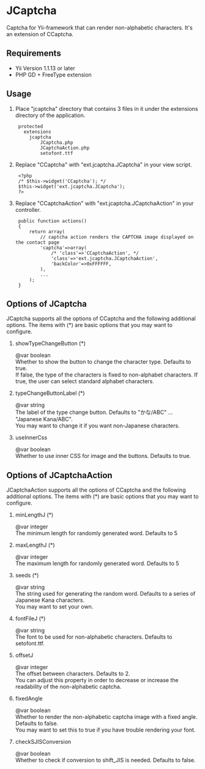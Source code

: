 JCaptcha
========

Captcha for Yii-framework that can render non-alphabetic characters. It's an extension of CCaptcha.

Requirements
------------
+ Yii Version 1.1.13 or later
+ PHP GD + FreeType extension

Usage
-----
1. Place "jcaptcha" directory that contains 3 files in it under the extensions directory of the application.

		protected
		  extensions
		    jcaptcha
		        JCaptcha.php
		        JCaptchaAction.php
			    setofont.ttf

2. Replace "CCaptcha" with "ext.jcaptcha.JCaptcha" in your view script.

		<?php
		/* $this->widget('CCaptcha'); */
		$this->widget('ext.jcaptcha.JCaptcha');
		?>

3. Replace "CCaptchaAction" with "ext.jcaptcha.JCaptchaAction" in your controller.

		public function actions()
		{
			return array(
				// captcha action renders the CAPTCHA image displayed on the contact page
				'captcha'=>array(
					/* 'class'=>'CCaptchaAction', */
					'class'=>'ext.jcaptcha.JCaptchaAction',
					'backColor'=>0xFFFFFF,
				),
				...
			);
		}

Options of JCaptcha
-------------------
JCaptcha supports all the options of CCaptcha and the following additional options.
The items with (*) are basic options that you may want to configure.

1. showTypeChangeButton (*)

	@var boolean  
	Whether to show the button to change the character type. Defaults to true.  
	If false, the type of the characters is fixed to non-alphabet characters.
	If true, the user can select standard alphabet characters.

2. typeChangeButtonLabel (*)

	@var string  
	The label of the type change button. Defaults to "かな/ABC" ... "Japanese Kana/ABC".  
	You may want to change it if you want non-Japanese characters.

3. useInnerCss

	@var boolean  
	Whether to use inner CSS for image and the buttons.	Defaults to true.

Options of JCaptchaAction
-------------------------
JCaptchaAction supports all the options of CCaptcha and the following additional options.
The items with (*) are basic options that you may want to configure.

1. minLengthJ (*)

	@var integer  
	The minimum length for randomly generated word.	Defaults to 5

2. maxLengthJ (*)

	@var integer  
	The maximum length for randomly generated word.	Defaults to 5

3. seeds (*)

	@var string  
	The string used for generating the random word. Defaults to a series of Japanese Kana characters.  
	You may want to set your own.

4. fontFileJ (*)

	@var string  
	The font to be used for non-alphabetic characters. Defaults to setofont.ttf.

5. offsetJ

	@var integer  
	The offset between characters. Defaults to 2.  
	You can adjust this property in order to decrease or increase the readability of the non-alphabetic captcha.

6. fixedAngle

	@var boolean  
	Whether to render the non-alphabetic captcha image with a fixed angle. Defaults to false.  
	You may want to set this to true if you have trouble rendering your font.

7. checkSJISConversion

	@var boolean  
	Whether to check if conversion to shift_JIS is needed. Defaults to false.
